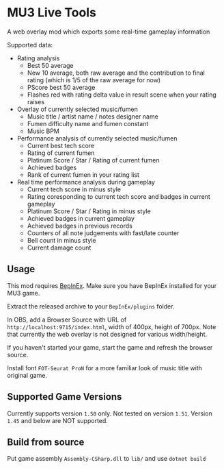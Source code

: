 # MU3 Live Tools

A web overlay mod which exports some real-time gameplay information

Supported data:

 + Rating analysis
   + Best 50 average
   + New 10 average, both raw average and the contribution to final rating (which is 1/5 of the raw average for now)
   + PScore best 50 average
   + Flashes red with rating delta value in result scene when your rating raises
 + Overlay of currently selected music/fumen
   + Music title / artist name / notes designer name
   + Fumen difficulty name and fumen constant
   + Music BPM
 + Performance analysis of currently selected music/fumen
   + Current best tech score
   + Rating of current fumen
   + Platinum Score / Star / Rating of current fumen
   + Achieved badges
   + Rank of current fumen in your rating list
 + Real time performance analysis during gameplay
   + Current tech score in minus style
   + Rating coresponding to current tech score and badges in current gameplay
   + Platinum Score / Star / Rating in minus style
   + Achieved badges in current gameplay
   + Achieved badges in previous records
   + Counters of all note judgements with fast/late counter
   + Bell count in minus style
   + Current damage count

## Usage

This mod requires [BepInEx](https://github.com/BepInEx/BepInEx). Make sure you have BepInEx installed for your MU3 game.

Extract the released archive to your `BepInEx/plugins` folder.

In OBS, add a Browser Source with URL of `http://localhost:9715/index.html`, width of 400px, height of 700px. Note that currently the web overlay is not designed for various width/height.

If you haven't started your game, start the game and refresh the browser source.

Install font `FOT-Seurat ProN` for a more familiar look of music title with original game.

## Supported Game Versions

Currently supports version `1.50` only. Not tested on version `1.51`. Version `1.45` and below are NOT supported.

## Build from source

Put game assembly `Assembly-CSharp.dll` to `lib/` and use `dotnet build`

